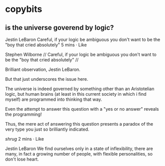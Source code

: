 # copybits

## is the universe goverend by logic?

Jestin LeBaron Careful, if your logic be ambiguous you don't want to be the "boy that cried absolutely" 
5 mins · Like

Stephen Wilborne // Careful, if your logic be ambiguous you don't want to be the "boy that cried absolutely" //

Brilliant observation, Jestin LeBaron. 

But that just underscores the issue here.

The universe is indeed governed by something other than an Aristotelian logic, but human brains (at least in this current society in which i find myself) are programmed into thinking that way.

Even the attempt to answer this question with a "yes or no answer" reveals the programming!

Thus, the mere act of answering this question presents a paradox of the very type you just so brilliantly indicated.

*shrug*
2 mins · Like

Jestin LeBaron We find ourselves only in a state of inflexibility, there are many, in fact a growing number of people, with flexible personalities, so don't lose heart.
